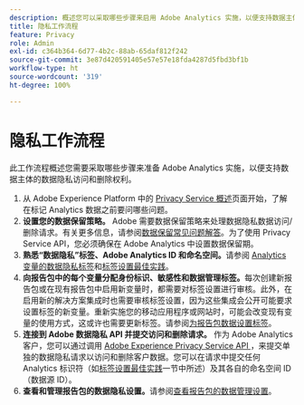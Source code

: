 ```yaml
---
description: 概述您可以采取哪些步骤来启用 Adobe Analytics 实施，以便支持数据主体的数据隐私访问和删除权利。
title: 隐私工作流程
feature: Privacy
role: Admin
exl-id: c364b364-6d77-4b2c-88ab-65daf812f242
source-git-commit: 3e87d420591405e57e57e18fda4287d5fbd3bf1b
workflow-type: ht
source-wordcount: '319'
ht-degree: 100%

---
```


# 隐私工作流程

此工作流程概述您需要采取哪些步骤来准备 Adobe Analytics 实施，以便支持数据主体的数据隐私访问和删除权利。

1. 从 Adobe Experience Platform 中的 [Privacy Service 概述](https://experienceleague.adobe.com/docs/experience-platform/privacy/home.html?lang=zh-Hans)页面开始，了解在标记 Analytics 数据之前要问哪些问题。
1. **设置您的数据保留策略。** Adobe 需要数据保留策略来处理数据隐私数据访问/删除请求。有关更多信息，请参阅[数据保留常见问题解答](/help/technotes/data-retention.md)。为了使用 Privacy Service API，您必须确保在 Adobe Analytics 中设置数据保留期。
1. **熟悉“数据隐私”标签、Adobe Analytics ID 和命名空间。**&#x200B;请参阅 [Analytics 变量的数据隐私标签](/help/admin/admin/c-data-governance/data-labeling/gdpr-labels.md)和[标签设置最佳实践](/help/admin/admin/c-data-governance/data-labeling/gdpr-analytics-ids.md)。
1. **向报告包中的每个变量分配身份标识、敏感性和数据管理标签。**&#x200B;每次创建新报告包或在现有报告包中启用新变量时，都需要对标签设置进行审核。此外，在启用新的解决方案集成时也需要审核标签设置，因为这些集成会公开可能要求设置标签的新变量。重新实施您的移动应用程序或网站时，可能会改变现有变量的使用方式，这或许也需要更新标签。请参阅[为报告包数据设置标签](/help/admin/admin/c-data-governance/data-labeling/gdpr-namespaces.md)。
1. **连接到 Adobe 数据隐私 API 并提交访问和删除请求。** 作为 Adobe Analytics 客户，您可以通过调用 [ Adobe Experience Privacy Service API ](https://experienceleague.adobe.com/docs/experience-platform/privacy/api/overview.html?lang=zh-Hans)，来提交单独的数据隐私请求以访问和删除客户数据。您可以在请求中提交任何 Analytics 标识符（如[标签设置最佳实践](/help/admin/admin/c-data-governance/data-labeling/gdpr-analytics-ids.md)一节中所述）及其各自的命名空间 ID（数据源 ID）。
1. **查看和管理报告包的数据隐私设置。**&#x200B;请参阅[查看报告包的数据管理设置](/help/admin/admin/c-data-governance/data-labeling/gdpr-view-settings.md)。
